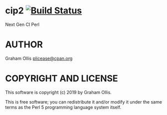 # cip2 [![Build Status](https://secure.travis-ci.org/plicease/cip2.png)](http://travis-ci.org/plicease/cip2)

Next Gen CI Perl

# AUTHOR

Graham Ollis <plicease@cpan.org>

# COPYRIGHT AND LICENSE

This software is copyright (c) 2019 by Graham Ollis.

This is free software; you can redistribute it and/or modify it under
the same terms as the Perl 5 programming language system itself.
